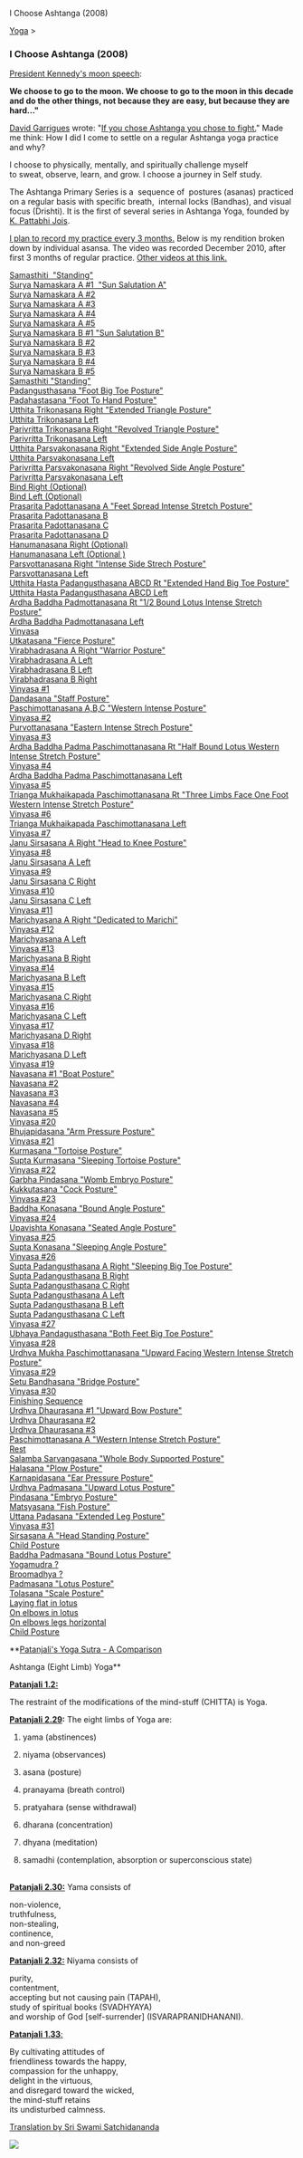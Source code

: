 I Choose Ashtanga (2008) 

[Yoga](../yoga.html)‎ > ‎

### I Choose Ashtanga (2008)

[President Kennedy's moon speech](http://www.historyplace.com/speeches/jfk-space.htm): 

**We choose to go to the moon. We choose to go to the moon in this decade and do the other things, not because they are easy, but because they are hard..."**

[David Garrigues](http://www.davidgarrigues.com/) wrote: "[If you chose Ashtanga you chose to fight.](http://davidgarrigues.tumblr.com/post/4031218381/if-you-chose-ashtanga-you-chose-to-fight)" Made me think: How I did I come to settle on a regular Ashtanga yoga practice and why?  

  

I choose to physically, mentally, and spiritually challenge myself to sweat, observe, learn, and grow. I choose a journey in Self study.  

  

The Ashtanga Primary Series is a  sequence of  postures (asanas) practiced on a regular basis with specific breath,  internal locks (Bandhas), and visual focus (Drishti). It is the first of several series in [](videos.html) Ashtanga Yoga, founded by [K. Pattabhi Jois](http://kpjayi.org/biographies/k-pattabhi-jois).  
  
[I plan to record my practice every 3 months.](videos.html) Below is my rendition broken down by individual asansa. The video was recorded December 2010, after first 3 months of regular practice. [Other videos at this link.](videos.html)  
  
[Samasthiti  "Standing"](http://www.youtube.com/watch?v=bIoiPerB8_Y&cc_load_policy=1#t=0m0s)  
[Surya Namaskara A #1  "Sun Salutation A"](http://www.youtube.com/watch?v=bIoiPerB8_Y&cc_load_policy=1#t=0m5s)  
[Surya Namaskara A #2](http://www.youtube.com/watch?v=bIoiPerB8_Y&cc_load_policy=1#t=0m5s)  
[Surya Namaskara A﻿ #3](http://www.youtube.com/watch?v=bIoiPerB8_Y&cc_load_policy=1#t=0m36s)  
[Surya Namaskara A #4](http://www.youtube.com/watch?v=bIoiPerB8_Y&cc_load_policy=1#t=01m16s)  
[Surya Namaskara A #5](http://www.youtube.com/watch?v=bIoiPerB8_Y&cc_load_policy=1#t=01m53s)  
[Surya Namaskara B #1 "Sun Salutation B"](http://www.youtube.com/watch?v=bIoiPerB8_Y&cc_load_policy=1#t=3m23s)  
[Surya Namaskara B #2](http://www.youtube.com/watch?v=bIoiPerB8_Y&cc_load_policy=1#t=4m28s)  
[Surya Namaskara B #3](http://www.youtube.com/watch?v=bIoiPerB8_Y&cc_load_policy=1#t=5m25s)  
[Surya Namaskara B #4](http://www.youtube.com/watch?v=bIoiPerB8_Y&cc_load_policy=1#t=6m26s)  
[Surya Namaskara B #5](http://www.youtube.com/watch?v=bIoiPerB8_Y&cc_load_policy=1#t=7m23s)  
[Samasthiti "Standing"](http://www.youtube.com/watch?v=bIoiPerB8_Y&cc_load_policy=1#t=8m31s)  
[Padangusthasana "Foot Big Toe Posture"](http://www.youtube.com/watch?v=bIoiPerB8_Y&cc_load_policy=1#t=8m39s)  
[Padahastasana "Foot To Hand Posture"](http://www.youtube.com/watch?v=bIoiPerB8_Y&cc_load_policy=1#t=9m09s)  
[Utthita Trikonasana Right "Extended Triangle Posture"](http://www.youtube.com/watch?v=bIoiPerB8_Y&cc_load_policy=1#t=9m45s)  
[Utthita Trikonasana Left](http://www.youtube.com/watch?v=bIoiPerB8_Y&cc_load_policy=1#t=10m10s)  
[Parivritta Trikonasana﻿ Right "Revolved Triangle Posture"](http://www.youtube.com/watch?v=bIoiPerB8_Y&cc_load_policy=1#t=10m26s)  
[Parivritta Trikonasana﻿ Left](http://www.youtube.com/watch?v=bIoiPerB8_Y&cc_load_policy=1#t=11m31s)  
[Utthita Parsvakonasana Right "Extended Side Angle Posture"](http://www.youtube.com/watch?v=bIoiPerB8_Y&cc_load_policy=1#t=11m06s)  
[Utthita Parsvakonasana Left](http://www.youtube.com/watch?v=bIoiPerB8_Y&cc_load_policy=1#t=11m31s)  
[Parivritta Parsvakonasana Right "Revolved Side Angle Posture"](http://www.youtube.com/watch?v=bIoiPerB8_Y&cc_load_policy=1#t=11m46s)  
[Parivritta Parsvakonasana Left](http://www.youtube.com/watch?v=bIoiPerB8_Y&cc_load_policy=1#t=12m05s)  
[Bind Right (Optional)](http://www.youtube.com/watch?v=bIoiPerB8_Y&cc_load_policy=1#t=12m26s)  
[Bind Left (Optional)](http://www.youtube.com/watch?v=bIoiPerB8_Y&cc_load_policy=1#t=12m46s)  
[Prasarita Padottanasana A "Feet Spread Intense Stretch Posture"](http://www.youtube.com/watch?v=bIoiPerB8_Y&cc_load_policy=1#t=13m07s)  
[Prasarita Padottanasana B](http://www.youtube.com/watch?v=bIoiPerB8_Y&cc_load_policy=1#t=13m40s)  
[Prasarita Padottanasana C](http://www.youtube.com/watch?v=bIoiPerB8_Y&cc_load_policy=1#t=14m04s)  
[Prasarita Padottanasana D](http://www.youtube.com/watch?v=bIoiPerB8_Y&cc_load_policy=1#t=14m32s)  
[Hanumanasana Right (Optional)](http://www.youtube.com/watch?v=bIoiPerB8_Y&cc_load_policy=1#t=15m04s)  
[Hanumanasana Left (Optional )](http://www.youtube.com/watch?v=bIoiPerB8_Y&cc_load_policy=1#t=15m35s)  
[Parsvottanasana Right "Intense Side Strech Posture"](http://www.youtube.com/watch?v=bIoiPerB8_Y&cc_load_policy=1#t=16m18s)  
[Parsvottanasana Left](http://www.youtube.com/watch?v=bIoiPerB8_Y&cc_load_policy=1#t=16m50s)  
[Utthita Hasta Padangusthasana ABCD Rt "Extended Hand Big Toe Posture"](http://www.youtube.com/watch?v=bIoiPerB8_Y&cc_load_policy=1#t=17m12s)  
[Utthita Hasta Padangusthasana ABCD Left](http://www.youtube.com/watch?v=bIoiPerB8_Y&cc_load_policy=1#t=17m53s)  
[Ardha Baddha Padmottanasana Rt "1/2 Bound Lotus Intense Stretch Posture"](http://www.youtube.com/watch?v=bIoiPerB8_Y&cc_load_policy=1#t=18m25s)  
[Ardha Baddha Padmottanasana Left](http://www.youtube.com/watch?v=bIoiPerB8_Y&cc_load_policy=1#t=18m59s)  
[Vinyasa](http://www.youtube.com/watch?v=bIoiPerB8_Y&cc_load_policy=1#t=19m41s)  
[Utkatasana "Fierce Posture"](http://www.youtube.com/watch?v=bIoiPerB8_Y&cc_load_policy=1#t=20m00s)  
[Virabhadrasana A Right "Warrior Posture"](http://www.youtube.com/watch?v=bIoiPerB8_Y&cc_load_policy=1#t=20m14s)  
[Virabhadrasana A Left](http://www.youtube.com/watch?v=bIoiPerB8_Y&cc_load_policy=1#t=20m45s)  
[Virabhadrasana B Left](http://www.youtube.com/watch?v=bIoiPerB8_Y&cc_load_policy=1#t=20m50s)  
[Virabhadrasana B Right](http://www.youtube.com/watch?v=bIoiPerB8_Y&cc_load_policy=1#t=21m09s)  
[Vinyasa﻿ #1](http://www.youtube.com/watch?v=bIoiPerB8_Y&cc_load_policy=1#t=21m13s)  
[Dandasana "Staff Posture"](http://www.youtube.com/watch?v=bIoiPerB8_Y&cc_load_policy=1#t=21m25s)  
[Paschimottanasana A,B,C "Western Intense Posture"](http://www.youtube.com/watch?v=bIoiPerB8_Y&cc_load_policy=1#t=21m25s)  
[Vinyasa﻿ #2](http://www.youtube.com/watch?v=bIoiPerB8_Y&cc_load_policy=1#t=22m10s)  
[Purvottanasana "Eastern Intense Strech Posture"](http://www.youtube.com/watch?v=bIoiPerB8_Y&cc_load_policy=1#t=22m20s)  
[Vinyasa﻿ #3](http://www.youtube.com/watch?v=bIoiPerB8_Y&cc_load_policy=1#t=22m30s)  
[Ardha Baddha Padma Paschimottanasana Rt "Half Bound Lotus Western Intense Stretch Posture"](http://www.youtube.com/watch?v=bIoiPerB8_Y&cc_load_policy=1#t=22m44s)  
[Vinyasa﻿ #4](http://www.youtube.com/watch?v=bIoiPerB8_Y&cc_load_policy=1#t=23m12s)  
[Ardha Baddha Padma Paschimottanasana Left](http://www.youtube.com/watch?v=bIoiPerB8_Y&cc_load_policy=1#t=23m24s)  
[Vinyasa﻿ #5](http://www.youtube.com/watch?v=bIoiPerB8_Y&cc_load_policy=1#t=23m51s)  
[Trianga Mukhaikapada Paschimottanasana Rt "Three Limbs Face One Foot Western Intense Stretch Posture"](http://www.youtube.com/watch?v=bIoiPerB8_Y&cc_load_policy=1#t=24m02s)  
[Vinyasa﻿ #6](http://www.youtube.com/watch?v=bIoiPerB8_Y&cc_load_policy=1#t=24m26s)  
[Trianga Mukhaikapada Paschimottanasana Left](http://www.youtube.com/watch?v=bIoiPerB8_Y&cc_load_policy=1#t=24m37s)  
[Vinyasa﻿ #7](http://www.youtube.com/watch?v=bIoiPerB8_Y&cc_load_policy=1#t=25m15s)  
[Janu Sirsasana A Right "Head to Knee Posture"](http://www.youtube.com/watch?v=bIoiPerB8_Y&cc_load_policy=1#t=25m29s)  
[Vinyasa﻿ #8](http://www.youtube.com/watch?v=bIoiPerB8_Y&cc_load_policy=1#t=26m01s)  
[Janu Sirsasana A Left](http://www.youtube.com/watch?v=bIoiPerB8_Y&cc_load_policy=1#t=26m14s)  
[Vinyasa﻿ #9](http://www.youtube.com/watch?v=bIoiPerB8_Y&cc_load_policy=1#t=26m43s)  
[Janu Sirsasana C Right](http://www.youtube.com/watch?v=bIoiPerB8_Y&cc_load_policy=1#t=26m57s)  
[Vinyasa﻿ #10](http://www.youtube.com/watch?v=bIoiPerB8_Y&cc_load_policy=1#t=27m28s)  
[Janu Sirsasana C Left](http://www.youtube.com/watch?v=bIoiPerB8_Y&cc_load_policy=1#t=27m43s)  
[Vinyasa﻿ #11](http://www.youtube.com/watch?v=bIoiPerB8_Y&cc_load_policy=1#t=28m12s)  
[Marichyasana A Right "Dedicated to Marichi"](http://www.youtube.com/watch?v=bIoiPerB8_Y&cc_load_policy=1#t=28m24s)  
[Vinyasa﻿ #12](http://www.youtube.com/watch?v=bIoiPerB8_Y&cc_load_policy=1#t=28m45s)  
[Marichyasana A Left](http://www.youtube.com/watch?v=bIoiPerB8_Y&cc_load_policy=1#t=28m57s)  
[Vinyasa﻿ #13](http://www.youtube.com/watch?v=bIoiPerB8_Y&cc_load_policy=1#t=29m17s)  
[Marichyasana B Right](http://www.youtube.com/watch?v=bIoiPerB8_Y&cc_load_policy=1#t=29m29s)  
[Vinyasa﻿ #14](http://www.youtube.com/watch?v=bIoiPerB8_Y&cc_load_policy=1#t=29m59s)  
[Marichyasana B Left](http://www.youtube.com/watch?v=bIoiPerB8_Y&cc_load_policy=1#t=30m11s)  
[Vinyasa﻿ #15](http://www.youtube.com/watch?v=bIoiPerB8_Y&cc_load_policy=1#t=30m44s)  
[Marichyasana C Right](http://www.youtube.com/watch?v=bIoiPerB8_Y&cc_load_policy=1#t=30m57s)  
[Vinyasa﻿ #16](http://www.youtube.com/watch?v=bIoiPerB8_Y&cc_load_policy=1#t=31m23s)  
[Marichyasana C Left](http://www.youtube.com/watch?v=bIoiPerB8_Y&cc_load_policy=1#t=31m27s)  
[Vinyasa﻿ #17](http://www.youtube.com/watch?v=bIoiPerB8_Y&cc_load_policy=1#t=32m12s)  
[Marichyasana D Right](http://www.youtube.com/watch?v=bIoiPerB8_Y&cc_load_policy=1#t=32m24s)  
[Vinyasa﻿ #18](http://www.youtube.com/watch?v=bIoiPerB8_Y&cc_load_policy=1#t=32m55s)  
[Marichyasana D Left](http://www.youtube.com/watch?v=bIoiPerB8_Y&cc_load_policy=1#t=33m07s)  
[Vinyasa﻿ #19](http://www.youtube.com/watch?v=bIoiPerB8_Y&cc_load_policy=1#t=33m59s)  
[Navasana #1 "Boat Posture"](http://www.youtube.com/watch?v=bIoiPerB8_Y&cc_load_policy=1#t=34m11s)  
[Navasana #2](http://www.youtube.com/watch?v=bIoiPerB8_Y&cc_load_policy=1#t=34m24s)  
[Navasana #3](http://www.youtube.com/watch?v=bIoiPerB8_Y&cc_load_policy=1#t=34m36s)  
[Navasana #4](http://www.youtube.com/watch?v=bIoiPerB8_Y&cc_load_policy=1#t=34m50s)  
[Navasana #5](http://www.youtube.com/watch?v=bIoiPerB8_Y&cc_load_policy=1#t=35m09s)  
[Vinyasa﻿ #20](http://www.youtube.com/watch?v=bIoiPerB8_Y&cc_load_policy=1#t=35m47s)  
[Bhujapidasana "Arm Pressure Posture"](http://www.youtube.com/watch?v=bIoiPerB8_Y&cc_load_policy=1#t=36m02s)  
[Vinyasa﻿ #21](http://www.youtube.com/watch?v=bIoiPerB8_Y&cc_load_policy=1#t=36m21s)  
[Kurmasana "Tortoise Posture"](http://www.youtube.com/watch?v=bIoiPerB8_Y&cc_load_policy=1#t=36m39s)  
[Supta Kurmasana "Sleeping Tortoise Posture"](http://www.youtube.com/watch?v=bIoiPerB8_Y&cc_load_policy=1#t=37m10s)  
[Vinyasa﻿ #22](http://www.youtube.com/watch?v=bIoiPerB8_Y&cc_load_policy=1#t=37m38s)  
[Garbha Pindasana "Womb Embryo Posture"](http://www.youtube.com/watch?v=bIoiPerB8_Y&cc_load_policy=1#t=37m51s)  
[Kukkutasana "Cock Posture"](http://www.youtube.com/watch?v=bIoiPerB8_Y&cc_load_policy=1#t=39m10s)  
[Vinyasa﻿ #23](http://www.youtube.com/watch?v=bIoiPerB8_Y&cc_load_policy=1#t=39m22s)  
[Baddha Konasana "Bound Angle Posture"](http://www.youtube.com/watch?v=bIoiPerB8_Y&cc_load_policy=1#t=39m34s)  
[Vinyasa﻿ #24](http://www.youtube.com/watch?v=bIoiPerB8_Y&cc_load_policy=1#t=40m19s)  
[Upavishta Konasana "Seated Angle Posture"](http://www.youtube.com/watch?v=bIoiPerB8_Y&cc_load_policy=1#t=40m30s)  
[Vinyasa﻿ #25](http://www.youtube.com/watch?v=bIoiPerB8_Y&cc_load_policy=1#t=41m06s)  
[Supta Konasana "Sleeping Angle Posture"](http://www.youtube.com/watch?v=bIoiPerB8_Y&cc_load_policy=1#t=41m18s)  
[Vinyasa﻿ #26](http://www.youtube.com/watch?v=bIoiPerB8_Y&cc_load_policy=1#t=42m11s)  
[Supta Padangusthasana A Right "Sleeping Big Toe Posture"](http://www.youtube.com/watch?v=bIoiPerB8_Y&cc_load_policy=1#t=42m25s)  
[Supta Padangusthasana B Right](http://www.youtube.com/watch?v=bIoiPerB8_Y&cc_load_policy=1#t=42m40s)  
[Supta Padangusthasana C Right](http://www.youtube.com/watch?v=bIoiPerB8_Y&cc_load_policy=1#t=42m57s)  
[Supta Padangusthasana A Left](http://www.youtube.com/watch?v=bIoiPerB8_Y&cc_load_policy=1#t=43m13s)  
[Supta Padangusthasana B Left](http://www.youtube.com/watch?v=bIoiPerB8_Y&cc_load_policy=1#t=43m34s)  
[Supta Padangusthasana C Left](http://www.youtube.com/watch?v=bIoiPerB8_Y&cc_load_policy=1#t=43m49s)  
[Vinyasa﻿ #27](http://www.youtube.com/watch?v=bIoiPerB8_Y&cc_load_policy=1#t=44m07s)  
[Ubhaya Pandagusthasana "Both Feet Big Toe Posture"](http://www.youtube.com/watch?v=bIoiPerB8_Y&cc_load_policy=1#t=44m27s)  
[Vinyasa﻿ #28](http://www.youtube.com/watch?v=bIoiPerB8_Y&cc_load_policy=1#t=44m53s)  
[Urdhva Mukha Paschimottanasana "Upward Facing Western Intense Stretch Posture"](http://www.youtube.com/watch?v=bIoiPerB8_Y&cc_load_policy=1#t=45m07s)  
[Vinyasa﻿ #29](http://www.youtube.com/watch?v=bIoiPerB8_Y&cc_load_policy=1#t=45m41s)  
[Setu Bandhasana "Bridge Posture"](http://www.youtube.com/watch?v=bIoiPerB8_Y&cc_load_policy=1#t=45m53s)  
[Vinyasa﻿ #30](http://www.youtube.com/watch?v=bIoiPerB8_Y&cc_load_policy=1#t=46m30s)  
[Finishing Sequence](http://www.youtube.com/watch?v=bIoiPerB8_Y&cc_load_policy=1#t=46m45s)  
[Urdhva Dhaurasana #1 "Upward Bow Posture"](http://www.youtube.com/watch?v=bIoiPerB8_Y&cc_load_policy=1#t=46m55s)  
[Urdhva Dhaurasana #2](http://www.youtube.com/watch?v=bIoiPerB8_Y&cc_load_policy=1#t=47m15s)  
[Urdhva Dhaurasana #3](http://www.youtube.com/watch?v=bIoiPerB8_Y&cc_load_policy=1#t=47m27s)  
[Paschimottanasana A "Western Intense Stretch Posture"](http://www.youtube.com/watch?v=bIoiPerB8_Y&cc_load_policy=1#t=47m39s)  
[Rest](http://www.youtube.com/watch?v=bIoiPerB8_Y&cc_load_policy=1#t=48m39s)  
[Salamba Sarvangasana "Whole Body Supported Posture"](http://www.youtube.com/watch?v=bIoiPerB8_Y&cc_load_policy=1#t=48m55s)  
[Halasana "Plow Posture"](http://www.youtube.com/watch?v=bIoiPerB8_Y&cc_load_policy=1#t=49m41s)  
[Karnapidasana "Ear Pressure Posture"](http://www.youtube.com/watch?v=bIoiPerB8_Y&cc_load_policy=1#t=50m02s)  
[Urdhva Padmasana "Upward Lotus Posture"](http://www.youtube.com/watch?v=bIoiPerB8_Y&cc_load_policy=1#t=50m19s)  
[Pindasana "Embryo Posture"](http://www.youtube.com/watch?v=bIoiPerB8_Y&cc_load_policy=1#t=50m53s)  
[Matsyasana "Fish Posture"](http://www.youtube.com/watch?v=bIoiPerB8_Y&cc_load_policy=1#t=51m07s)  
[Uttana Padasana "Extended Leg Posture"](http://www.youtube.com/watch?v=bIoiPerB8_Y&cc_load_policy=1#t=51m34s)  
[Vinyasa﻿ #31](http://www.youtube.com/watch?v=bIoiPerB8_Y&cc_load_policy=1#t=51m52s)  
[Sirsasana A "Head Standing Posture"](http://www.youtube.com/watch?v=bIoiPerB8_Y&cc_load_policy=1#t=52m02s)  
[Child Posture](http://www.youtube.com/watch?v=bIoiPerB8_Y&cc_load_policy=1#t=52m54s)  
[Baddha Padmasana "Bound Lotus Posture"](http://www.youtube.com/watch?v=bIoiPerB8_Y&cc_load_policy=1#t=53m05s)  
[Yogamudra ?](http://www.youtube.com/watch?v=bIoiPerB8_Y&cc_load_policy=1#t=54m20s)  
[Broomadhya ?](http://www.youtube.com/watch?v=bIoiPerB8_Y&cc_load_policy=1#t=54m37s)  
[Padmasana "Lotus Posture"](http://www.youtube.com/watch?v=bIoiPerB8_Y&cc_load_policy=1#t=54m55s)  
[Tolasana "Scale Posture"](http://www.youtube.com/watch?v=bIoiPerB8_Y&cc_load_policy=1#t=55m52s)  
[Laying flat in lotus](http://www.youtube.com/watch?v=bIoiPerB8_Y&cc_load_policy=1#t=56m40s)  
[On elbows in lotus](http://www.youtube.com/watch?v=bIoiPerB8_Y&cc_load_policy=1#t=57m08s)  
[On elbows legs horizontal](http://www.youtube.com/watch?v=bIoiPerB8_Y&cc_load_policy=1#t=57m16s)  
[Child Posture](http://www.youtube.com/watch?v=bIoiPerB8_Y&cc_load_policy=1#t=57m20s)

**[Patanjali's Yoga Sutra - A Comparison](patanjani.html)  
  
Ashtanga (Eight Limb) Yoga**  
  
[**Patanjali 1.2:**](patanjani/book-1/12.html)  

The restraint of the modifications of the mind-stuff (CHITTA) is Yoga.  

  
**[Patanjali 2.29](patanjani/book-2/229.html):** The eight limbs of Yoga are:  

1) yama (abstinences)  

2) niyama (observances)  
3) asana (posture)  
4) pranayama (breath control)  
5) pratyahara (sense withdrawal)  
6) dharana (concentration)  
7) dhyana (meditation)  
8) samadhi (contemplation, absorption or superconscious state)  

[  
**Patanjali 2.30:**](patanjani/book-2/230.html) Yama consists of  

non-violence,  
truthfulness,  
non-stealing,  
continence,  
and non-greed  

  
[**Patanjali 2.32:**](patanjani/book-2/232.html) Niyama consists of  

purity,  
contentment,  
accepting but not causing pain (TAPAH),  
study of spiritual books (SVADHYAYA)  
and worship of God \[self-surrender\] (ISVARAPRANIDHANANI).  

  
[**Patanjali 1.33**:](patanjani/book-1/133.html)  

By cultivating attitudes of  
friendliness towards the happy,  
compassion for the unhappy,  
delight in the virtuous,  
and disregard toward the wicked,  
the mind-stuff retains  
its undisturbed calmness.  

  
[Translation by Sri Swami Satchidananda](http://www.amazon.com/Yoga-Sutras-Patanjali-Commentary-Satchidananda/dp/0932040381/ref=sr_1_1?ie=UTF8&qid=1311735074&sr=8-1)  
  

[![](../_/rsrc/1357253273552/yoga/i-choose-ashtanga/lotus-height=320&width=283.png)](http://www.johnhenrythompson.com/yoga/i-choose-ashtanga/lotus.png?attredirects=0)

  

